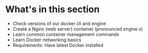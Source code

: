 # What's in this section 

- Check versions of our docker cli and engine
- Create a Nginx (web server) container (pronounced engine x)
- Learn common container management commands
- Learn Docker networking basics
- Requirements: Have latest Docker installed


